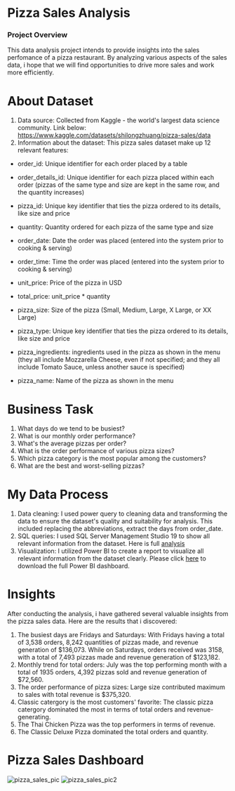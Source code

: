 # Pizza Sales Analysis
### Project Overview
This data analysis project intends to provide insights into the sales perfomance of a pizza restaurant. By analyzing various aspects of the sales data, i hope that we will find opportunities to drive more sales and work more efficiently.

# About Dataset
1. Data source: Collected from Kaggle - the world's largest data science community. Link below: https://www.kaggle.com/datasets/shilongzhuang/pizza-sales/data
2. Information about the dataset: This pizza sales dataset make up 12 relevant features:

- order_id: Unique identifier for each order placed by a table

- order_details_id: Unique identifier for each pizza placed within each order (pizzas of the same type and size are kept in the same row, and the quantity increases)

- pizza_id: Unique key identifier that ties the pizza ordered to its details, like size and price

- quantity: Quantity ordered for each pizza of the same type and size

- order_date: Date the order was placed (entered into the system prior to cooking & serving)

- order_time: Time the order was placed (entered into the system prior to cooking & serving)

- unit_price: Price of the pizza in USD

- total_price: unit_price * quantity

- pizza_size: Size of the pizza (Small, Medium, Large, X Large, or XX Large)

- pizza_type: Unique key identifier that ties the pizza ordered to its details, like size and price

- pizza_ingredients: ingredients used in the pizza as shown in the menu (they all include Mozzarella Cheese, even if not specified; and they all include Tomato Sauce, unless another sauce is specified)
- pizza_name: Name of the pizza as shown in the menu

# Business Task
1. What days do we tend to be busiest?
3. What is our monthly order performance?
5. What's the average pizzas per order?
6. What is the order performance of various pizza sizes?
7. Which pizza category is the most popular among the customers?
8. What are the best and worst-selling pizzas?

# My Data Process
1. Data cleaning: I used power query to cleaning data and transforming the data to ensure the dataset's quality and suitability for analysis. This included replacing the abbreviations, extract the days from order_date.
2. SQL queries: I used SQL Server Management Studio 19 to show all relevant information from the dataset. Here is full [analysis](https://github.com/HibikiFu/portfolio_pizza_sales/blob/main/SQLQuery2.sql)
3. Visualization: I utilized Power BI to create a report to visualize all relevant information from the dataset clearly. Please click [here](https://github.com/HibikiFu/portfolio_pizza_sales/blob/main/pizza_dashboard.pbix) to download the full Power BI dashboard.

# Insights
After conducting the analysis, i have gathered several valuable insights from the pizza sales data. Here are the results that i discovered:
1. The busiest days are Fridays and Saturdays: With Fridays having a total of 3,538 orders, 8,242 quantities of pizzas made, and revenue generation of $136,073. While on Saturdays, orders received was 3158, with a total of 7,493 pizzas made and revenue generation of $123,182.
2. Monthly trend for total orders: July was the top performing month with a total of 1935 orders, 4,392 pizzas sold and revenue generation of $72,560.
3. The order performance of pizza sizes: Large size contributed maximum to sales with total revenue is $375,320.
4. Classic catergory is the most customers' favorite: The classic pizza catergory dominated the most in terms of total orders and revenue-generating.
5. The Thai Chicken Pizza was the top performers in terms of revenue.
6. The Classic Deluxe Pizza dominated the total orders and quantity.

# Pizza Sales Dashboard

![pizza_sales_pic](https://github.com/HibikiFu/portfolio_pizza_sales/assets/164732424/90e3aa95-2666-4524-8c5d-255bc9d2de39)
![pizza_sales_pic2](https://github.com/phminhanh/portfolio_pizza_sales/assets/164732424/3deb2223-4ebb-404f-889f-b8782bbf32ea)






